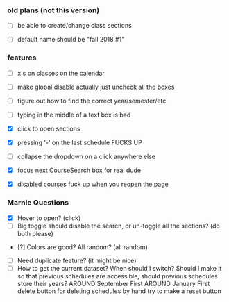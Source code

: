 ### old plans (not this version)
 - [ ] be able to create/change class sections
 - [ ] default name should be "fall 2018 #1"


### features
 - [ ] x's on classes on the calendar
 - [ ] make global disable actually just uncheck all the boxes
 - [ ] figure out how to find the correct year/semester/etc
 - [ ] typing in the middle of a text box is bad
 - [x] click to open sections
 - [x] pressing '-' on the last schedule FUCKS UP
 - [ ] collapse the dropdown on a click anywhere else
 - [x] focus next CourseSearch box for real dude
 - [x] disabled courses fuck up when you reopen the page


### Marnie Questions
 - [x] Hover to open? (click)
 - [ ] Big toggle should disable the search, or un-toggle all the sections? (do both please)
 - [?] Colors are good? All random? (all random)
 - [ ] Need duplicate feature? (it might be nice)
 - [ ] How to get the current dataset? When should I switch? Should I make it so that previous schedules are accessible, should previous schedules store their years?
    AROUND September First
    AROUND January First
    delete button for deleting schedules by hand
    try to make a reset button
